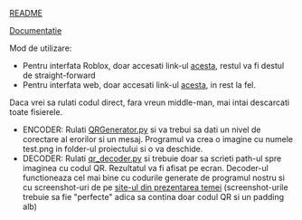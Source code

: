 [README](readme.txt)

[Documentatie](Proiect_0x00_-_Coduri_QR_-_Echipa_Maestrii_Sigma.md)

Mod de utilizare:

- Pentru interfata Roblox, doar accesati link-ul [acesta](https://www.roblox.com/games/75361227921023/QR-ASC), restul va fi destul de straight-forward
- Pentru interfata web, doar accesati link-ul [acesta](http://maestrusigma.lol/), in rest la fel.

Daca vrei sa rulati codul direct, fara vreun middle-man, mai intai descarcati toate fisierele.
- ENCODER: Rulati [QRGenerator.py](QRGenerator.py) si va trebui sa dati un nivel de corectare al erorilor si un mesaj. Programul va crea o imagine cu numele test.png in folder-ul proiectului si o va deschide.
- DECODER: Rulati [qr_decoder.py](qr_decoder.py) si trebuie doar sa scrieti path-ul spre imaginea cu codul QR. Rezultatul va fi afisat pe ecran.
  Decoder-ul functioneaza cel mai bine cu codurile generate de programul nostru si cu screenshot-uri de pe [site-ul din prezentarea temei](https://www.nayuki.io/page/creating-a-qr-code-step-by-step)
  (screenshot-urile trebuie sa fie "perfecte" adica sa contina doar codul QR si un padding alb)
